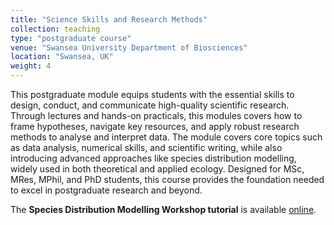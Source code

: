 ```yaml
---
title: "Science Skills and Research Methods"
collection: teaching
type: "postgraduate course"
venue: "Swansea University Department of Biosciences"
location: "Swansea, UK"
weight: 4
---
```


This postgraduate module equips students with the essential skills to design, conduct, and communicate high-quality scientific research. Through lectures and hands-on practicals, this modules covers how to frame hypotheses, navigate key resources, and apply robust research methods to analyse and interpret data. The module covers core topics such as data analysis, numerical skills, and scientific writing, while also introducing advanced approaches like species distribution modelling, widely used in both theoretical and applied ecology. Designed for MSc, MRes, MPhil, and PhD students, this course provides the foundation needed to excel in postgraduate research and beyond.

The **Species Distribution Modelling Workshop tutorial** is available [online](https://konswells1.github.io/SDM-Workshop/).
